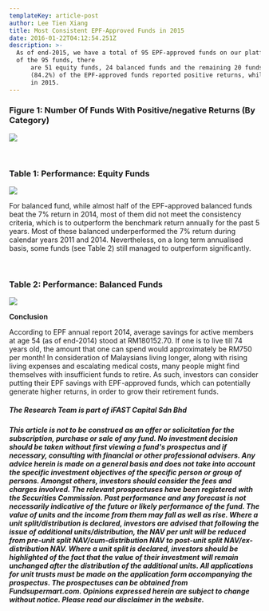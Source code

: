 ```yaml
---
templateKey: article-post
author: Lee Tien Xiang
title: Most Consistent EPF-Approved Funds in 2015
date: 2016-01-22T04:12:54.251Z
description: >-
  As of end-2015, we have a total of 95 EPF-approved funds on our platform. Out
  of the 95 funds, there
      are 51 equity funds, 24 balanced funds and the remaining 20 funds are fixed-income funds. 80
      (84.2%) of the EPF-approved funds reported positive returns, while 15 funds (15.8%) were in the red
      in 2015.
---
```

<!--StartFragment-->

### Figure 1: Number Of Funds With Positive/negative Returns (By Category)

![](/img/2016-01-22-fsmone-most-consistent-epf-approved-funds-in-2015-1.png)

<!--EndFragment-->

<br>

<!--StartFragment-->

### Table 1: Performance: Equity Funds

![](/img/2016-01-22-fsmone-most-consistent-epf-approved-funds-in-2015-2.png)

<!--StartFragment-->

For balanced fund, while almost half of the EPF-approved balanced funds beat the 7% return in 2014, most of them did not meet the consistency criteria, which is to outperform the benchmark return annually for the past 5 years. Most of these balanced underperformed the 7% return during calendar years 2011 and 2014. Nevertheless, on a long term annualised basis, some funds (see Table 2) still managed to outperform significantly.

<!--EndFragment-->

<!--EndFragment-->

<br>

<!--StartFragment-->

### Table 2: Performance: Balanced Funds

<!--EndFragment-->

![](/img/2016-01-22-fsmone-most-consistent-epf-approved-funds-in-2015-3.png)

<!--StartFragment-->

**Conclusion**

According to EPF annual report 2014, average savings for active members at age 54 (as of end-2014) stood at RM180152.70. If one is to live till 74 years old, the amount that one can spend would approximately be RM750 per month! In consideration of Malaysians living longer, along with rising living expenses and escalating medical costs, many people might find themselves with insufficient funds to retire. As such, investors can consider putting their EPF savings with EPF-approved funds, which can potentially generate higher returns, in order to grow their retirement funds.

##### The Research Team is part of iFAST Capital Sdn Bhd

##### This article is not to be construed as an offer or solicitation for the subscription, purchase or sale of any fund. No investment decision should be taken without first viewing a fund's prospectus and if necessary, consulting with financial or other professional advisers. Any advice herein is made on a general basis and does not take into account the specific investment objectives of the specific person or group of persons. Amongst others, investors should consider the fees and charges involved. The relevant prospectuses have been registered with the Securities Commission. Past performance and any forecast is not necessarily indicative of the future or likely performance of the fund. The value of units and the income from them may fall as well as rise. Where a unit split/distribution is declared, investors are advised that following the issue of additional units/distribution, the NAV per unit will be reduced from pre-unit split NAV/cum-distribution NAV to post-unit split NAV/ex-distribution NAV. Where a unit split is declared, investors should be highlighted of the fact that the value of their investment will remain unchanged after the distribution of the additional units. All applications for unit trusts must be made on the application form accompanying the prospectus. The prospectuses can be obtained from Fundsupermart.com. Opinions expressed herein are subject to change without notice. Please read our disclaimer in the website.

<!--EndFragment-->